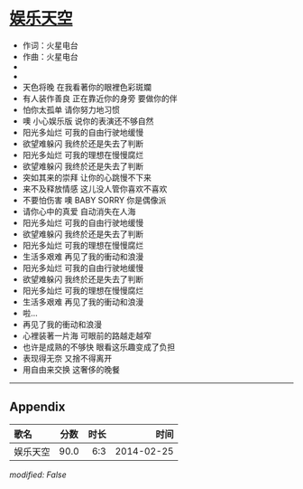 # [娱乐天空](https://music.163.com/song?id=28282243)

* 作词：火星电台
* 作曲：火星电台
*
*
* 天色将晚 在我看著你的眼裡色彩斑斕
* 有人装作善良 正在靠近你的身旁 要做你的伴
* 怕你太孤单 请你努力地习惯
* 噢 小心娱乐版 说你的表演还不够自然
* 阳光多灿烂 可我的自由行驶地缓慢
* 欲望难躲闪 我终於还是失去了判断
* 阳光多灿烂 可我的理想在慢慢腐烂
* 欲望难躲闪 我终於还是失去了判断
* 突如其来的崇拜 让你的心跳慢不下来
* 来不及释放情感 这儿没人管你喜欢不喜欢
* 不要怕伤害 噢 BABY SORRY 你是偶像派
* 请你心中的真爱 自动消失在人海
* 阳光多灿烂 可我的自由行驶地缓慢
* 欲望难躲闪 我终於还是失去了判断
* 阳光多灿烂 可我的理想在慢慢腐烂
* 生活多艰难 再见了我的衝动和浪漫
* 阳光多灿烂 可我的自由行驶地缓慢
* 欲望难躲闪 我终於还是失去了判断
* 阳光多灿烂 可我的理想在慢慢腐烂
* 生活多艰难 再见了我的衝动和浪漫
* 啦…
* 再见了我的衝动和浪漫
* 心裡装著一片海 可眼前的路越走越窄
* 也许是成熟的不够快 眼看这乐趣变成了负担
* 表现得无奈 又捨不得离开
* 用自由来交换 这奢侈的晚餐


---

## Appendix

|歌名|分数|时长|时间|
|:---|:---:|---:|---:|
|娱乐天空|90.0|6:3|2014-02-25

*modified: False*